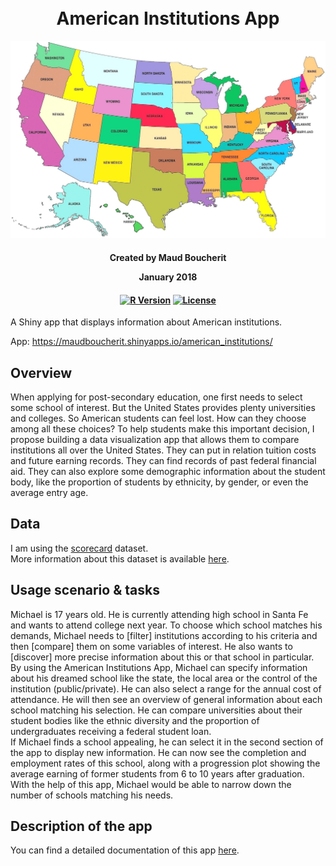 <h1 align="center">
  <br>
American Institutions App
<br>
</h1>

![](figures/america.jpg)

<h4 align="center"><a>
Created by Maud Boucherit

January 2018
</a></h4>

<h4 align="center"><a>

[![R Version](https://img.shields.io/badge/R%20Version-%3E%3D%203.4-blue.svg)](https://cran.r-project.org/) 
[![License](https://img.shields.io/badge/License-MIT-orange.svg)](LICENSE.md) 

</a></h4>


A Shiny app that displays information about American institutions.

App: https://maudboucherit.shinyapps.io/american_institutions/

## Overview

When applying for post-secondary education, one first needs to select some school of interest. But the United States provides plenty universities and colleges. So American students can feel lost. How can they choose among all these choices? To help students make this important decision, I propose building a data visualization app that allows them to compare institutions all over the United States. They can put in relation tuition costs and future earning records. They can find records of past federal financial aid. They can also explore some demographic information about the student body, like the proportion of students by ethnicity, by gender, or even the average entry age.

## Data

I am using the [scorecard](data/scorecard.csv) dataset.   
More information about this dataset is available [here](data/README.md).

## Usage scenario & tasks

Michael is 17 years old. He is currently attending high school in Santa Fe and wants to attend college next year. To choose which school matches his demands, Michael needs to [filter] institutions according to his criteria and then [compare] them on some variables of interest. He also wants to [discover] more precise information about this or that school in particular. By using the American Institutions App, Michael can specify information about his dreamed school like the state, the local area or the control of the institution (public/private). He can also select a range for the annual cost of attendance. He will then see an overview of general information about each school matching his selection. He can compare universities about their student bodies like the ethnic diversity and the proportion of undergraduates receiving a federal student loan.    
If Michael finds a school appealing, he can select it in the second section of the app to display new information. He can now see the completion and employment rates of this school, along with a progression plot showing the average earning of former students from 6 to 10 years after graduation. With the help of this app, Michael would be able to narrow down the number of schools matching his needs.

## Description of the app

You can find a detailed documentation of this app [here](DOCUMENTATION.md).
